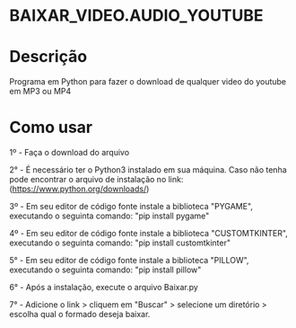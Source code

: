 # BAIXAR_VIDEO.AUDIO_YOUTUBE

# Descrição
 Programa em Python para fazer o download de qualquer video do youtube em MP3 ou MP4

# Como usar
 1º - Faça o download do arquivo

 2° - É necessário ter o Python3 instalado em sua máquina. Caso não tenha pode encontrar o arquivo de instalação no link: (https://www.python.org/downloads/)
 
 3º - Em seu editor de código fonte instale a biblioteca "PYGAME", executando o seguinta comando: "pip install pygame"

 4º - Em seu editor de código fonte instale a biblioteca "CUSTOMTKINTER", executando o seguinta comando: "pip install customtkinter"

 5° - Em seu editor de código fonte instale a biblioteca "PILLOW", executando o seguinta comando: "pip install pillow"
 
 6° - Após a instalação, execute o arquivo Baixar.py
 
 7° - Adicione o link > cliquem em "Buscar" > selecione um diretório > escolha qual o formado deseja baixar.
